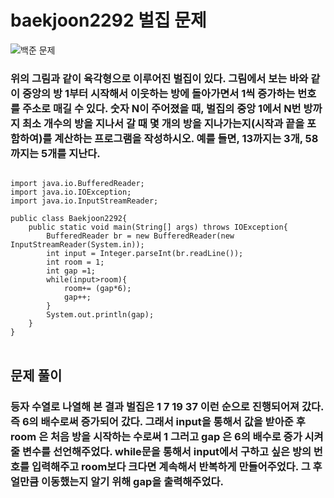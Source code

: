 # baekjoon2292 벌집 문제 
![백준 문제](/Baekjoon/3(2).png)
### 위의 그림과 같이 육각형으로 이루어진 벌집이 있다. 그림에서 보는 바와 같이 중앙의 방 1부터 시작해서 이웃하는 방에 돌아가면서 1씩 증가하는 번호를 주소로 매길 수 있다. 숫자 N이 주어졌을 때, 벌집의 중앙 1에서 N번 방까지 최소 개수의 방을 지나서 갈 때 몇 개의 방을 지나가는지(시작과 끝을 포함하여)를 계산하는 프로그램을 작성하시오. 예를 들면, 13까지는 3개, 58까지는 5개를 지난다.

<pre>
<code>
import java.io.BufferedReader;
import java.io.IOException;
import java.io.InputStreamReader;

public class Baekjoon2292{
    public static void main(String[] args) throws IOException{
        BufferedReader br = new BufferedReader(new InputStreamReader(System.in));
        int input = Integer.parseInt(br.readLine());
        int room = 1;
        int gap =1;
        while(input>room){
            room+= (gap*6);
            gap++;
        }
        System.out.println(gap);
    }
}
</code>
</pre>

## 문제 풀이
### 등자 수열로 나열해 본 결과 벌집은 1 7 19 37 이런 순으로 진행되어져 갔다. 즉 6의 배수로써 증가되어 갔다. 그래서 input을 통해서 값을 받아준 후 room 은 처음 방을 시작하는 수로써 1 그러고 gap 은 6의 배수로 증가 시켜줄 변수를 선언해주었다. while문을 통해서 input에서 구하고 싶은 방의 번호를 입력해주고 room보다 크다면 계속해서 반복하게 만들어주었다. 그 후 얼만큼 이동했는지 알기 위해 gap을 출력해주었다. 